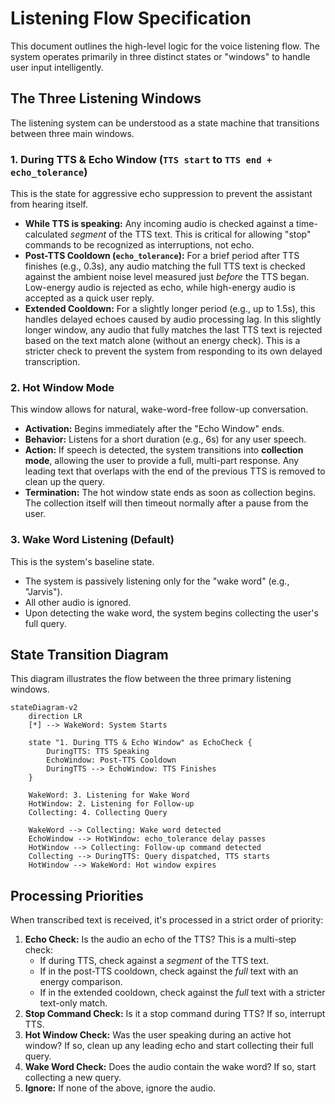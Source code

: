 # Listening Flow Specification

This document outlines the high-level logic for the voice listening flow. The system operates primarily in three distinct states or "windows" to handle user input intelligently.

## The Three Listening Windows

The listening system can be understood as a state machine that transitions between three main windows.

### 1. During TTS & Echo Window (`TTS start` to `TTS end + echo_tolerance`)

This is the state for aggressive echo suppression to prevent the assistant from hearing itself.

-   **While TTS is speaking:** Any incoming audio is checked against a time-calculated *segment* of the TTS text. This is critical for allowing "stop" commands to be recognized as interruptions, not echo.
-   **Post-TTS Cooldown (`echo_tolerance`):** For a brief period after TTS finishes (e.g., 0.3s), any audio matching the full TTS text is checked against the ambient noise level measured just *before* the TTS began. Low-energy audio is rejected as echo, while high-energy audio is accepted as a quick user reply.
-   **Extended Cooldown:** For a slightly longer period (e.g., up to 1.5s), this handles delayed echoes caused by audio processing lag. In this slightly longer window, any audio that fully matches the last TTS text is rejected based on the text match alone (without an energy check). This is a stricter check to prevent the system from responding to its own delayed transcription.

### 2. Hot Window Mode

This window allows for natural, wake-word-free follow-up conversation.

-   **Activation:** Begins immediately after the "Echo Window" ends.
-   **Behavior:** Listens for a short duration (e.g., 6s) for any user speech.
-   **Action:** If speech is detected, the system transitions into **collection mode**, allowing the user to provide a full, multi-part response. Any leading text that overlaps with the end of the previous TTS is removed to clean up the query.
-   **Termination:** The hot window state ends as soon as collection begins. The collection itself will then timeout normally after a pause from the user.

### 3. Wake Word Listening (Default)

This is the system's baseline state.

-   The system is passively listening only for the "wake word" (e.g., "Jarvis").
-   All other audio is ignored.
-   Upon detecting the wake word, the system begins collecting the user's full query.

## State Transition Diagram

This diagram illustrates the flow between the three primary listening windows.

```mermaid
stateDiagram-v2
    direction LR
    [*] --> WakeWord: System Starts

    state "1. During TTS & Echo Window" as EchoCheck {
        DuringTTS: TTS Speaking
        EchoWindow: Post-TTS Cooldown
        DuringTTS --> EchoWindow: TTS Finishes
    }

    WakeWord: 3. Listening for Wake Word
    HotWindow: 2. Listening for Follow-up
    Collecting: 4. Collecting Query

    WakeWord --> Collecting: Wake word detected
    EchoWindow --> HotWindow: echo_tolerance delay passes
    HotWindow --> Collecting: Follow-up command detected
    Collecting --> DuringTTS: Query dispatched, TTS starts
    HotWindow --> WakeWord: Hot window expires
```

## Processing Priorities

When transcribed text is received, it's processed in a strict order of priority:

1.  **Echo Check:** Is the audio an echo of the TTS? This is a multi-step check:
    *   If during TTS, check against a *segment* of the TTS text.
    *   If in the post-TTS cooldown, check against the *full* text with an energy comparison.
    *   If in the extended cooldown, check against the *full* text with a stricter text-only match.
2.  **Stop Command Check:** Is it a stop command during TTS? If so, interrupt TTS.
3.  **Hot Window Check:** Was the user speaking during an active hot window? If so, clean up any leading echo and start collecting their full query.
4.  **Wake Word Check:** Does the audio contain the wake word? If so, start collecting a new query.
5.  **Ignore:** If none of the above, ignore the audio.
